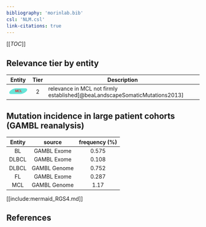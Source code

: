 ```yaml
---
bibliography: 'morinlab.bib'
csl: 'NLM.csl'
link-citations: true
---
```


[[_TOC_]]




## Relevance tier by entity

|Entity|Tier|Description|
|:------:|:----:|--------------------------------------|
|![MCL](images/icons/MCL_tier2.png)|2|relevance in MCL not firmly established[@beaLandscapeSomaticMutations2013]|


## Mutation incidence in large patient cohorts (GAMBL reanalysis)

|Entity|source |frequency (%)|
|:------:|:----:|:----:|
|BL|GAMBL Exome |0.575 |
|DLBCL|GAMBL Exome |0.108 |
|DLBCL|GAMBL Genome |0.752 |
|FL|GAMBL Exome |0.287 |
|MCL|GAMBL Genome |1.17 |


[[include:mermaid_RGS4.md]]

## References


